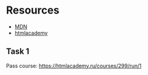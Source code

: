 # Resources

- [MDN](https://developer.mozilla.org/ru/docs/Learn)
- [htmlacademy](https://htmlacademy.ru/)

## Task 1

Pass course: https://htmlacademy.ru/courses/299/run/1
